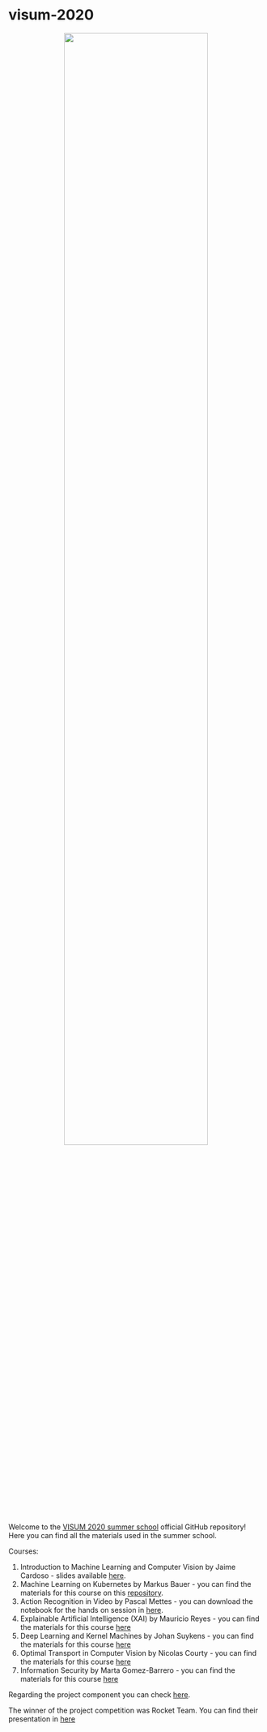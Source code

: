 # visum-2020
<p align="center">
  <img src='banner_digital edition.png', width="75%">
</p>

Welcome to the [VISUM 2020 summer school](http://visum.inesctec.pt) official GitHub repository!  
Here you can find all the materials used in the summer school.

Courses:
1. Introduction to Machine Learning and Computer Vision by Jaime Cardoso - slides available [here](intro_ml_and_cv/presentation.pdf).
2. Machine Learning on Kubernetes by Markus Bauer - you can find the materials for this course on this [repository](https://github.com/mbu93/visum-talk).
3. Action Recognition in Video by Pascal Mettes - you can download the notebook for the hands on session in [here](action_recogn/Action_Recognition_in_Video.ipynb).
4. Explainable Artificial Intelligence (XAI) by Mauricio Reyes - you can find the materials for this course [here](xAI)
5. Deep Learning and Kernel Machines by Johan Suykens - you can find the materials for this course [here](dl_km/)
6. Optimal Transport in Computer Vision by Nicolas Courty - you can find the materials for this course [here](optimal-transport-cv)
7. Information Security by Marta Gomez-Barrero - you can find the materials for this course [here](info_secur)

Regarding the project component you can check [here](https://github.com/visum-summerschool/visum-competition2020).

The winner of the project competition was Rocket Team. You can find their presentation in [here](Rocket_Team_Visum_Competition_2020.pdf)
